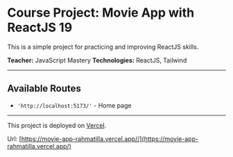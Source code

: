 # Course Project: Movie App with ReactJS 19

This is a simple project for practicing and improving ReactJS skills.

**Teacher:** JavaScript Mastery
**Technologies:** ReactJS, Tailwind

---

## Available Routes

- `'http://localhost:5173/'` - Home page

---


This project is deployed on [Vercel](https://movie-app-rahmatilla.vercel.app/).


Url: [https://movie-app-rahmatilla.vercel.app//](https://movie-app-rahmatilla.vercel.app/)


